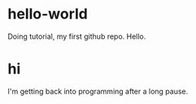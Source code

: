 # hello-world
Doing tutorial, my first github repo.  Hello.
# hi
I'm getting back into programming after a long pause.
